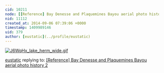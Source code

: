 ```yaml
---
cid: 10211
node: [[Reference] Bay Denesse and Plaquemines Bayou aerial photo history  2](../notes/eustatic/09-06-2014/reference-bay-denesse-and-plaquemines-bayou-aerial-photo-history-2)
nid: 11112
created_at: 2014-09-06 07:39:06 +0000
timestamp: 1409989146
uid: 379
author: [eustatic](../profile/eustatic)
---
```



[![J6WqHx_lake_herm_wide.gif](https://i.publiclab.org/system/images/photos/000/006/635/medium/J6WqHx_lake_herm_wide.gif)](https://i.publiclab.org/system/images/photos/000/006/635/original/J6WqHx_lake_herm_wide.gif)



[eustatic](../profile/eustatic) replying to: [[Reference] Bay Denesse and Plaquemines Bayou aerial photo history  2](../notes/eustatic/09-06-2014/reference-bay-denesse-and-plaquemines-bayou-aerial-photo-history-2)

